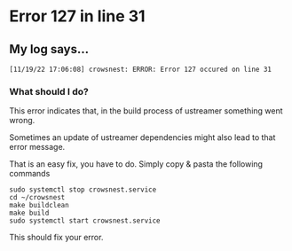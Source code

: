 # Error 127 in line 31

## My log says...&#x20;

```
[11/19/22 17:06:08] crowsnest: ERROR: Error 127 occured on line 31
```

### What should I do?&#x20;

This error indicates that, in the build process of ustreamer something went wrong.

Sometimes an update of ustreamer dependencies might also lead to that error message.

That is an easy fix, you have to do. Simply copy & pasta the following commands

```shell-session
sudo systemctl stop crowsnest.service
cd ~/crowsnest
make buildclean
make build
sudo systemctl start crowsnest.service
```

This should fix your error.
